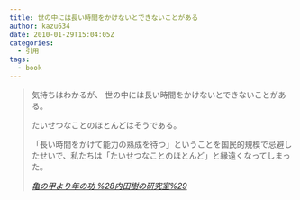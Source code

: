 ```yaml
---
title: 世の中には長い時間をかけないとできないことがある
author: kazu634
date: 2010-01-29T15:04:05Z
categories:
  - 引用
tags:
  - book
---
```

<div class="section">
<blockquote title="亀の甲より年の功 %28内田樹の研究室%29" cite="http://blog.tatsuru.com/2010/01/28_1116.php">
<p>
      気持ちはわかるが、 世の中には長い時間をかけないとできないことがある。
</p>

<p>
      たいせつなことのほとんどはそうである。
</p>

<p>
      「長い時間をかけて能力の熟成を待つ」ということを国民的規模で忌避したせいで、私たちは「たいせつなことのほとんど」と縁遠くなってしまった。
</p>

<p>
<cite><a href="http://blog.tatsuru.com/2010/01/28_1116.php" onclick="__gaTracker('send', 'event', 'outbound-article', 'http://blog.tatsuru.com/2010/01/28_1116.php', '亀の甲より年の功 %28内田樹の研究室%29');" target="_blank">亀の甲より年の功 %28内田樹の研究室%29</a></cite>
</p>
</blockquote>
</div>

